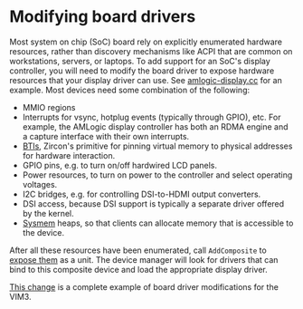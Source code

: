 # Modifying board drivers

Most system on chip (SoC) board rely on explicitly enumerated hardware
resources, rather than discovery mechanisms like ACPI that are common on
workstations, servers, or laptops. To add support for an SoC's display
controller, you will need to modify the board driver to expose hardware
resources that your display driver can use. See
[amlogic-display.cc][amlogic-display] for an example. Most devices need some
combination of the following:

 * MMIO regions
 * Interrupts for vsync, hotplug events (typically through GPIO), etc. For example,
   the AMLogic display controller has both an RDMA engine and a capture
   interface with their own interrupts.
 * [BTIs][bti], Zircon's primitive for pinning virtual memory to physical addresses for
   hardware interaction.
 * GPIO pins, e.g. to turn on/off hardwired LCD panels.
 * Power resources, to turn on power to the controller and select operating
   voltages.
 * I2C bridges, e.g. for controlling DSI-to-HDMI output converters.
 * DSI access, because DSI support is typically a separate driver offered by the
   kernel.
 * [Sysmem] heaps, so that clients can allocate memory that is accessible to the
   device.

After all these resources have been enumerated, call `AddComposite` to
[expose them][cda] as a unit. The device manager will look for drivers that can
bind to this composite device and load the appropriate display driver.

[This change][vim3-cl] is a complete example of board driver modifications for the VIM3.

<!-- xrefs -->
[bti]: /docs/reference/kernel_objects/bus_transaction_initiator.md
[sysmem]: https://fuchsia.dev/reference/fidl/fuchsia.sysmem
[cda]: https://fuchsia.googlesource.com/fuchsia/+/7a5659579e2340a50cbd5063ee7925b46d4fcf6f/src/devices/board/drivers/astro/astro-display.cc#125
[amlogic-display]: /src/graphics/display/drivers/amlogic-display/amlogic-display.cc
[vim3-cl]: https://fxrev.dev/479034
